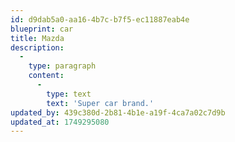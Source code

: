 ```yaml
---
id: d9dab5a0-aa16-4b7c-b7f5-ec11887eab4e
blueprint: car
title: Mazda
description:
  -
    type: paragraph
    content:
      -
        type: text
        text: 'Super car brand.'
updated_by: 439c380d-2b81-4b1e-a19f-4ca7a02c7d9b
updated_at: 1749295080
---
```

